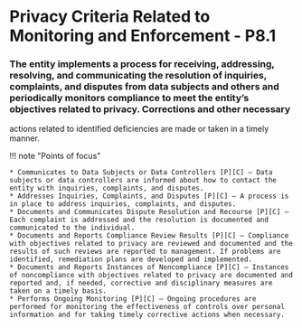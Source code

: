 # Privacy Criteria Related to Monitoring and Enforcement - P8.1


### The entity implements a process for receiving, addressing, resolving, and communicating the resolution of inquiries, complaints, and disputes from data subjects and others and periodically monitors compliance to meet the entity’s objectives related to privacy. Corrections and other necessary 
actions related to identified deficiencies are made or taken in a timely manner.

!!! note "Points of focus"

    * Communicates to Data Subjects or Data Controllers [P][C] — Data subjects or data controllers are informed about how to contact the entity with inquiries, complaints, and disputes.
    * Addresses Inquiries, Complaints, and Disputes [P][C] — A process is in place to address inquiries, complaints, and disputes.
    * Documents and Communicates Dispute Resolution and Recourse [P][C] — Each complaint is addressed and the resolution is documented and communicated to the individual.
    * Documents and Reports Compliance Review Results [P][C] — Compliance with objectives related to privacy are reviewed and documented and the results of such reviews are reported to management. If problems are identified, remediation plans are developed and implemented.
    * Documents and Reports Instances of Noncompliance [P][C] — Instances of noncompliance with objectives related to privacy are documented and reported and, if needed, corrective and disciplinary measures are taken on a timely basis.
    * Performs Ongoing Monitoring [P][C] — Ongoing procedures are performed for monitoring the effectiveness of controls over personal information and for taking timely corrective actions when necessary.
